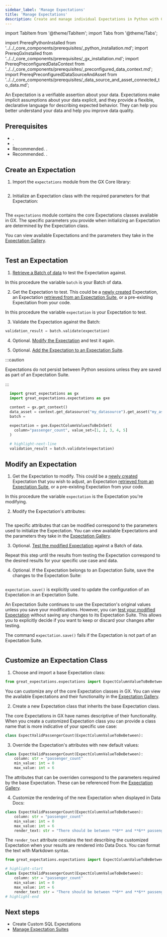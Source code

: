 ```yaml
---
sidebar_label: 'Manage Expectations'
title: 'Manage Expectations'
description: Create and manage individual Expectations in Python with GX Core.
---
```

import TabItem from '@theme/TabItem';
import Tabs from '@theme/Tabs';

import PrereqPythonInstalled from '../../_core_components/prerequisites/_python_installation.md';
import PrereqGxInstalled from '../../_core_components/prerequisites/_gx_installation.md';
import PrereqPreconfiguredDataContext from '../../_core_components/prerequisites/_preconfigured_data_context.md';
import PrereqPreconfiguredDataSourceAndAsset from '../../_core_components/prerequisites/_data_source_and_asset_connected_to_data.md';

An Expectation is a verifiable assertion about your data. Expectations make implicit assumptions about your data explicit, and they provide a flexible, declarative language for describing expected behavior. They can help you better understand your data and help you improve data quality. 

## Prerequisites

- <PrereqPythonInstalled/>.
- <PrereqGxInstalled/>.
- Recommended. <PrereqPreconfiguredDataSourceAndAsset/>.
- Recommended. <PrereqPreconfiguredDataSourceAndAsset/>.

## Create an Expectation

<Tabs>

<TabItem value="instructions" label="Instructions">

1. Import the `expectations` module from the GX Core library:

  ```python title="Python" name="core/create_expectations/expectations/_examples/create_an_expectation.py import the expectations module"
  ```

2. Initialize an Expectation class with the required parameters for that Expectation:

  ```python title="Python" name="core/create_expectations/expectations/_examples/create_an_expectation.py create the expectation"
  ```
  
  The `expectations` module contains the core Expectations classes available in GX.  The specific parameters you provide when initializing an Expectation are determined by the Expectation class.
  
  You can view available Expectations and the parameters they take in the [Expectation Gallery](https://greatexpectations.io/expectations).

</TabItem>

<TabItem value="example" label="Sample code">

  ```python showLineNumbers title="Python" name="tests/integration/docusaurus/core/expectations/create_an_expectation.py full example code"
  ```

</TabItem>

</Tabs>

## Test an Expectation

<!-- TODO: Replace the sample code with snippets from example scripts under test -->

<Tabs>

<TabItem value="instructions" label="Instructions">

1. [Retrieve a Batch of data](/core/manage_and_access_data/request_data.md) to test the Expectation against.  

  In this procedure the variable `batch` is your Batch of data. 

2. Get the Expectation to test.  This could be a [newly created](#create-an-expectation) Expectation, an Expectation [retrieved from an Expectation Suite](/core/_create_expectations/expectation_suites/manage_expectation_suites.md#get-an-expectation-from-an-expectation-suite), or a pre-existing Expectation from your code.

  In this procedure the variable `expectation` is your Expectation to test.

3. Validate the Expectation against the Batch:
  
  ```python title="Python"
  validation_result = batch.validate(expectation)
  ```

4. Optional. [Modify the Expectation](#modify-an-expectation) and test it again.
 
5. Optional. [Add the Expectation to an Expectation Suite](/core/_create_expectations/expectation_suites/manage_expectation_suites.md#add-expectations-to-an-expectation-suite).
   
  :::caution 

  Expectations do not persist between Python sessions unless they are saved as part of an Expectation Suite.

  :::

</TabItem>

<TabItem value="example" label="Sample code">

```python showLineNumbers title="Python"
  import great_expectations as gx
  import great_expectations.expectations as gxe
  
  context = gx.get_context()
  data_asset = context.get_datasource("my_datasource").get_asset("my_asset")
  batch =

  expectation = gxe.ExpectColumnValuesToBeInSet(
    column="passenger_count", value_set=[1, 2, 3, 4, 5]
  )
  
  # highlight-next-line
  validation_result = batch.validate(expectation)
  ```

</TabItem>

</Tabs>

## Modify an Expectation

<Tabs>

<TabItem value="instructions" label="Instructions">

1. Get the Expectation to modify.  This could be a [newly created](#create-an-expectation) Expectation that you wish to adjust, an Expectation [retrieved from an Expectation Suite](/core/_create_expectations/expectation_suites/manage_expectation_suites.md#get-an-expectation-from-an-expectation-suite), or a pre-existing Expectation from your code.  

  In this procedure the variable `expectation` is the Expectation you're modifying.

2. Modify the Expectation's attributes:

  ```python title="Python" name="core/create_expectations/expectations/_examples/edit_an_expectation.py modify the expectation"
  ```

  The specific attributes that can be modified correspond to the parameters used to initialize the Expectation.  You can view available Expectations and the parameters they take in the [Expectation Gallery](https://greatexpectations.io/expectations).

3. Optional. [Test the modified Expectation](#test-an-expectation) against a Batch of data.

  Repeat this step until the results from testing the Expectation correspond to the desired results for your specific use case and data.

4. Optional. If the Expectation belongs to an Expectation Suite, save the changes to the Expectation Suite:

  ```python title="Python" name="core/create_expectations/expectations/_examples/edit_an_expectation.py save the expectation"
  ```

  `expectation.save()` is explicitly used to update the configuration of an Expectation in an Expectation Suite.
  
  An Expectation Suite continues to use the Expectation's original values unless you save your modifications.  However, you can [test your modified Expectation](#test-an-expectation) without saving any changes to its Expectation Suite.  This allows you to explicitly decide if you want to keep or discard your changes after testing.
  
  The command `expectation.save()` fails if the Expectation is not part of an Expectation Suite.

</TabItem>

<TabItem value="example" label="Sample code">

```python showLineNumbers title="Python" name="core/expectations/_examples/edit_an_expectation.py full example code"
```

</TabItem>

</Tabs>

## Customize an Expectation Class

<!-- TODO: Replace code examples with snippets from scripts under test -->

<Tabs>

<TabItem value="instructions" label="Instructions">

1. Choose and import a base Expectation class:

  ```python title="Python"
  from great_expectations.expectations import ExpectColumnValueToBeBetween
  ```

  You can customize any of the core Expectation classes in GX. You can view the available Expectations and their functionality in the [Expectation Gallery](https://greatexpectations.io/expectations).

2. Create a new Expectation class that inherits the base Expectation class.
  
  The core Expectations in GX have names descriptive of their functionality.  When you create a customized Expectation class you can provide a class name that is more indicative of your specific use case:

  ```python title="Python"
  class ExpectValidPassengerCount(ExpectColumnValueToBeBetween):
  ```

3. Override the Expectation's attributes with new default values:

  ```python title="Python"
  class ExpectValidPassengerCount(ExpectColumnValueToBeBetween):
      column: str = "passenger_count"
      min_value: int = 0
      max_value: int = 6
  ```

  The attributes that can be overriden correspond to the parameters required by the base Expectation.  These can be referenced from the [Expectation Gallery](https://greatexpectations.io/expectations).

4. Customize the rendering of the new Expectation when displayed in Data Docs:

  ```python title="Python"
  class ExpectValidPassengerCount(ExpectColumnValueToBeBetween):
      column: str = "passenger_count"
      min_value: int = 0
      max_value: int = 6
      render_text: str = "There should be between **0** and **6** passengers."
  ```

  The `render_text` attribute contains the text describing the customized Expectation when your results are rendered into Data Docs.  You can format the text with Markdown syntax.

</TabItem>

<TabItem value="example" label="Sample code">

```python showLineNumbers title="Python"
from great_expectations.expectations import ExpectColumnValueToBeBetween

# highlight-start
class ExpectValidPassengerCount(ExpectColumnValueToBeBetween):
    column: str = "passenger_count"
    min_value: int = 0
    max_value: int = 6
    render_text: str = "There should be between **0** and **6** passengers."
# highlight-end
```

</TabItem>

</Tabs>

## Next steps

- Create Custom SQL Expectations
- [Manage Expectation Suites](/core/_create_expectations/expectation_suites/manage_expectation_suites.md)